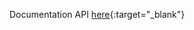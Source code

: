 Documentation API [here](https://documenter.getpostman.com/view/30884670/2sA3Qv9X1A){:target="_blank"}

